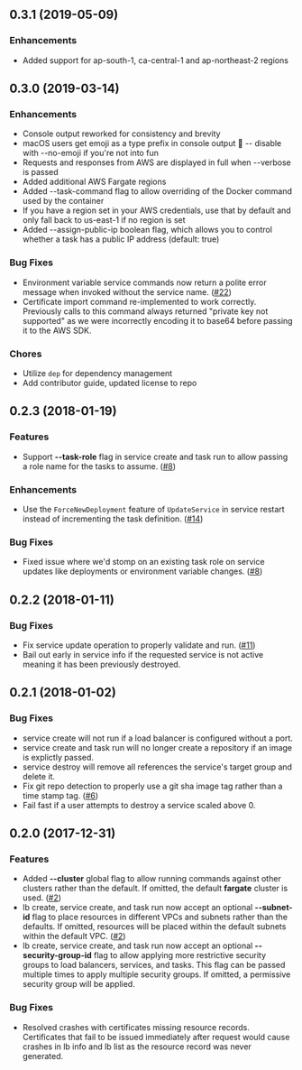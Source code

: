 ## 0.3.1 (2019-05-09)

### Enhancements

- Added support for ap-south-1, ca-central-1 and ap-northeast-2 regions

## 0.3.0 (2019-03-14)

### Enhancements

- Console output reworked for consistency and brevity
- macOS users get emoji as a type prefix in console output :tada: -- disable
  with --no-emoji if you're not into fun
- Requests and responses from AWS are displayed in full when --verbose is
  passed
- Added additional AWS Fargate regions
- Added --task-command flag to allow overriding of the Docker command used by the container
- If you have a region set in your AWS credentials, use that by default and only fall back to us-east-1 if no region is set
- Added --assign-public-ip boolean flag, which allows you to control whether a task has a public IP address (default: true)

### Bug Fixes

- Environment variable service commands now return a polite error message when
  invoked without the service name. ([#22][issue-22])
- Certificate import command re-implemented to work correctly. Previously calls
  to this command always returned "private key not supported" as we were
  incorrectly encoding it to base64 before passing it to the AWS SDK.

### Chores

- Utilize `dep` for dependency management
- Add contributor guide, updated license to repo

## 0.2.3 (2018-01-19)

### Features

- Support **--task-role** flag in service create and task run to allow passing
  a role name for the tasks to assume. ([#8][issue-8])

### Enhancements

- Use the `ForceNewDeployment` feature of `UpdateService` in service restart
  instead of incrementing the task definition. ([#14][issue-14])

### Bug Fixes

- Fixed issue where we'd stomp on an existing task role on service updates like
  deployments or environment variable changes. ([#8][issue-8])

## 0.2.2 (2018-01-11)

### Bug Fixes

- Fix service update operation to properly validate and run. ([#11][issue-11])
- Bail out early in service info if the requested service is not active meaning
  it has been previously destroyed.

## 0.2.1 (2018-01-02)

### Bug Fixes

- service create will not run if a load balancer is configured without a port.
- service create and task run will no longer create a repository if an image is
  explictly passed.
- service destroy will remove all references the service's target group and
  delete it.
- Fix git repo detection to properly use a git sha image tag rather than a
  time stamp tag. ([#6][issue-6])
- Fail fast if a user attempts to destroy a service scaled above 0.

## 0.2.0 (2017-12-31)

### Features

- Added **--cluster** global flag to allow running commands against other
  clusters rather than the default. If omitted, the default **fargate** cluster
  is used. ([#2][issue-2])
- lb create, service create, and task run now accept an optional **--subnet-id**
  flag to place resources in different VPCs and subnets rather than the
  defaults. If omitted, resources will be placed within the default subnets
  within the default VPC. ([#2][issue-2])
- lb create, service create, and task run now accept an optional
  **--security-group-id** flag to allow applying more restrictive security
  groups to load balancers, services, and tasks. This flag can be passed
  multiple times to apply multiple security groups. If omitted, a permissive
  security group will be applied.

### Bug Fixes

- Resolved crashes with certificates missing resource records. Certificates that
  fail to be issued immediately after request would cause crashes in lb info and
  lb list as the resource record was never generated.

[issue-2]: https://github.com/awslabs/fargatecli/issues/2
[issue-6]: https://github.com/awslabs/fargatecli/issues/6
[issue-8]: https://github.com/awslabs/fargatecli/issues/8
[issue-11]: https://github.com/awslabs/fargatecli/issues/11
[issue-14]: https://github.com/awslabs/fargatecli/issues/14
[issue-22]: https://github.com/awslabs/fargatecli/issues/22
